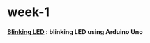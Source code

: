 <h1> week-1 </h1>
<h4><a href="https://github.com/savankansagra/Arduino_tutorial/blob/master/blinking_LED">Blinking LED</a> : blinking LED using Arduino Uno</h4>

